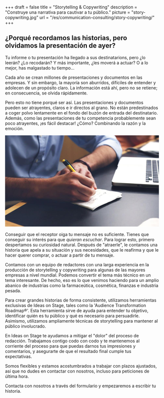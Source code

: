 +++
draft 			= false
title	 		= "Storytelling & Copywriting"
description		= "Construye una narrativa para cautivar a tu público."
picture			= "story-copywriting.jpg"
url				= "/es/communication-consulting/story-copywriting/"
+++

## ¿Porqué recordamos las historias, pero olvidamos la presentación de ayer?

Tu informe o tu presentación ha llegado a sus destinatarions, pero ¿lo leerán? ¿Lo recodarán? Y más importante, ¿les moverá a actuar? O a lo mejor, has malgastado tu tiempo...

Cada año se crean millones de presentaciones y documentos en las empresas. Y sin embargo, la mayoría son aburridos, difíciles de entender y adolecen de un propósito claro. La información está ahí, pero no se retiene; en consecuencia, se olvida rápidamente.

Pero esto no tiene porqué ser así. Las presentaciones y documentos pueden ser atrayentes, claros e ir directos al grano. No están predestinados a coger polvo lentamente en el fondo del buzón de entrada del destinatario. Además, como las presentaciones de tu competencia probablemente sean poco atrayentes, ¡es fácil destacar! ¿Cómo? Combinando la razón y la emoción.

![story-copywriting][pic1]

Conseguir que el receptor oiga tu mensaje no es suficiente. Tienes que conseguir su interés para que *quieran escuchar*. Para lograr esto, primero despertamos su curiosidad natural. Después de "atraerle", le contamos una historia que apela a su situación y sus necesidades, que le reafirma y que le hacer querer comprar, o actuar a partir de tu mensaje.

Contamos con un equipo de redactores con una larga experiencia en la producción de storytelling y copywriting para algunas de las mayores empresas a nivel mundial. Podemos convertir el tema más técnico en un tema interesante. De hecho, eso es lo que venimos haciendo para un amplio abanico de industrias como la farmaceútica, cosmética, finanzas e industria pesada.

Para crear grandes historias de forma consistente, utilizamos herramientas exclusivas de Ideas on Stage, tales como la 'Audience Transformation Roadmap®'. Esta herramienta sirve de ayuda para entender tu objetivo, identificar quién es tu público y qué es necesario para persuadirle. Asimismo, utilizamos ampliamente técnicas de storytelling para mantener al público involucrado.

En Ideas on Stage te ayudamos a mitigar el "dolor" del proceso de redacción. Trabajamos contigo codo con codo y te mantenemos al corriente del proceso para que puedas darnos tus impresiones y comentarios, y asegurarte de que el resultado final cumple tus expectativas.

Somos flexibles y estamos acostumbrados a trabajar con plazos ajustados, así que no dudes en contactar con nosotros, incluso para peticiones de última hora.

Contacta con nosotros a través del formulario y empezaremos a escribir tu historia.

[pic1]: story-copywriting.jpg
